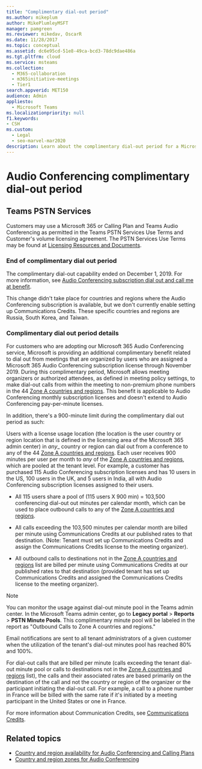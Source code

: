 ```yaml
---
title: "Complimentary dial-out period"
ms.author: mikeplum
author: MikePlumleyMSFT
manager: pamgreen
ms.reviewer: mikedav, OscarR
ms.date: 11/28/2017
ms.topic: conceptual
ms.assetid: dc6e95cd-51e8-49ca-bcd3-78dc9dae486a
ms.tgt.pltfrm: cloud
ms.service: msteams
ms.collection: 
  - M365-collaboration
  - m365initiative-meetings
  - Tier1
search.appverid: MET150
audience: Admin
appliesto: 
  - Microsoft Teams
ms.localizationpriority: null
f1.keywords:
- CSH
ms.custom: 
  - Legal
  - seo-marvel-mar2020
description: Learn about the complimentary dial-out period for a Microsoft 365 calling plan and Audio Conferencing in Microsoft Teams.
---
```


# Audio Conferencing complimentary dial-out period

## Teams PSTN Services

Customers may use a Microsoft 365 or Calling Plan and Teams Audio Conferencing as permitted in the Teams PSTN Services Use Terms and Customer's volume licensing agreement. The PSTN Services Use Terms may be found at [Licensing Resources and Documents](https://www.microsoft.com/licensing/docs).

### End of complimentary dial out period

The complimentary dial-out capability ended on December 1, 2019. For more information, see [Audio Conferencing subscription dial out and call me at benefit](audio-conferencing-subscription-dial-out.md).

This change didn't take place for countries and regions where the Audio Conferencing subscription is available, but we don't currently enable setting up Communications Credits. These specific countries and regions are Russia, South Korea, and Taiwan.

### Complimentary dial out period details

For customers who are adopting our Microsoft 365 Audio Conferencing service, Microsoft is providing an additional complimentary benefit related to dial out from meetings that are organized by users who are assigned a Microsoft 365 Audio Conferencing subscription license through November 2019. During this complimentary period, Microsoft allows meeting organizers or authorized attendees, as defined in meeting policy settings, to make dial-out calls from within the meeting to non-premium phone numbers in the 44 [Zone A countries and regions](audio-conferencing-zones.md). This benefit is applicable to Audio Conferencing monthly subscription licenses and doesn't extend to Audio Conferencing pay-per-minute licenses.

In addition, there's a 900-minute limit during the complimentary dial out period as such:

Users with a license usage location (the location is the user country or region location that is defined in the licensing area of the Microsoft 365 admin center) in _any__ country or region can dial out from a conference to any of the 44 [Zone A countries and regions](audio-conferencing-zones.md). Each user receives 900 minutes per user per month to _any_ of the [Zone A countries and regions](audio-conferencing-zones.md), which are pooled at the tenant level. For example, a customer has purchased 115 Audio Conferencing subscription licenses and has 10 users in the US, 100 users in the UK, and 5 users in India, all with Audio Conferencing subscription licenses assigned to their users.

- All 115 users share a pool of (115 users X 900 min) = 103,500 conferencing dial-out out minutes per calendar month, which can be used to place outbound calls to any of the [Zone A countries and regions](audio-conferencing-zones.md).

- All calls exceeding the 103,500 minutes per calendar month are billed per minute using Communications Credits at our published rates to that destination. (Note: Tenant must set up Communications Credits and assign the Communications Credits license to the meeting organizer).

- All outbound calls to destinations not in the [Zone A countries and regions](audio-conferencing-zones.md) list are billed per minute using Communications Credits at our published rates to that destination (provided tenant has set up Communications Credits and assigned the Communications Credits license to the meeting organizer).

> [!NOTE]
> You can monitor the usage against dial-out minute pool in the Teams admin center. In the Microsoft Teams admin center, go to **Legacy portal** > **Reports** > **PSTN Minute Pools**. This complimentary minute pool will be labeled in the report as "Outbound Calls to Zone A countries and regions."

Email notifications are sent to all tenant administrators of a given customer when the utilization of the tenant's dial-out minutes pool has reached 80% and 100%.

For dial-out calls that are billed per minute (calls exceeding the tenant dial-out minute pool or calls to destinations not in the [Zone A countries and regions](audio-conferencing-zones.md) list), the calls and their associated rates are based primarily on the destination of the call and not the country or region of the organizer or the participant initiating the dial-out call. For example, a call to a phone number in France will be billed with the same rate if it's initiated by a meeting participant in the United States or one in France.

For more information about Communication Credits, see [Communications Credits](what-are-communications-credits.md).

## Related topics

- [Country and region availability for Audio Conferencing and Calling Plans](country-and-region-availability-for-audio-conferencing-and-calling-plans/country-and-region-availability-for-audio-conferencing-and-calling-plans.md)
- [Country and region zones for Audio Conferencing](audio-conferencing-zones.md)
